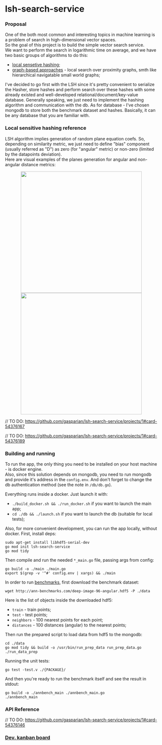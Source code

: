 # lsh-search-service

### Proposal  

One of the both most common and interesting topics in machine learning is a problem of search in high-dimensional vector spaces.  
So the goal of this project is to build the simple vector search service.  
We want to perform the search in logarithmic time on average, and we have two basic groups of algorithms to do this:  
 - [local sensetive hashing](https://en.wikipedia.org/wiki/Locality-sensitive_hashing);  
 - [graph-based approaches](https://en.wikipedia.org/wiki/Small-world_network) - local search over proximity graphs, smth like hierarchical navigatable small world graphs;  

I've decided to go first with the LSH since it's pretty convenient to serialize the Hasher, store hashes and perform search over these hashes with some already existed and well-developed relational/document/key-value database. Generally speaking, we just need to implement the hashing algorithm and communication with the db. As for database - I've chosen mongodb to store both the benchmark dataset and hashes. Basically, it can be any database that you are familiar with.  

### Local sensitive hashing reference   

LSH algorithm implies generation of random plane equation coefs. So, depending on similarity metric, we just need to define "bias" component (usually referred as "D") as zero (for "angular" metric) or non-zero (limited by the datapoints deviation).  
Here are visual examples of the planes generation for angular and non-angular distance metrics:  
<p align="center"> <img src="https://github.com/gasparian/lsh-search-service/blob/master/pics/non-biased.jpg" height=400/>  <img src="https://github.com/gasparian/lsh-search-service/blob/master/pics/biased.jpg" height=400/> </p>  

// TO DO: https://github.com/gasparian/lsh-search-service/projects/1#card-54376167

// TO DO: https://github.com/gasparian/lsh-search-service/projects/1#card-54376189

### Building and running  

To run the app, the only thing you need to be installed on your host machine - is docker engine.  
Also, since this solution depends on mongodb, you need to run mongodb and provide it's address in the `config.env`. And don't forget to change the db authentication method (see the note in `/db/db.go`).  

Everything runs inside a docker. Just launch it with:  
 - `./build_docker.sh && ./run_docker.sh` if you want to launch the main app;  
 - `cd ./db && ./launch.sh` if you want to launch the db (suitable for local tests);  

Also, for more convenient development, you can run the app locally, without docker. First, install deps:  
```
sudo apt-get install libhdf5-serial-dev
go mod init lsh-search-service
go mod tidy
```  
Then compile and run the needed `*_main.go` file, passing args from config:  
```
go build -o ./main ./main.go
export $(grep -v '^#' config.env | xargs) && ./main
```  

In order to run [benchmarks](https://github.com/erikbern/ann-benchmarks), first download the benchmark dataset:  
```
wget http://ann-benchmarks.com/deep-image-96-angular.hdf5 -P ./data
```   
Here is the list of objects inside the downloaded hdf5:  
 - `train` - train points;  
 - `test` - test points;  
 - `neighbors` - 100 nearest points for each point;  
 - `distances` - 100 distances (angular) to the nearest points;  

Then run the prepared script to load data from hdf5 to the mongodb:  
```
cd ./data
go mod tidy && build -o /usr/bin/run_prep_data run_prep_data.go
./run_data_prep
```  

Running the unit tests:  
```
go test -test.v ./{PACKAGE}/
```  

And then you're ready to run the benchmark itself and see the result in stdout:  
```
go build -o ./annbench_main ./annbench_main.go
./annbench_main
```  

### API Reference   
// TO DO: https://github.com/gasparian/lsh-search-service/projects/1#card-54376146

### [Dev. kanban board](https://github.com/gasparian/lsh-search-service/projects/1?fullscreen=true)
